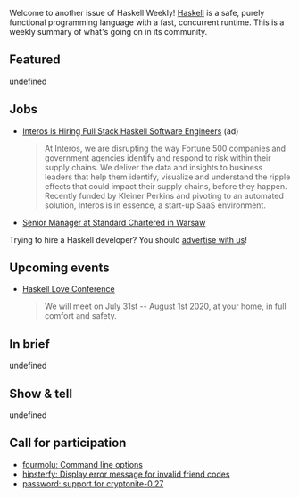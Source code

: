 Welcome to another issue of Haskell Weekly!
[Haskell](https://www.haskell.org) is a safe, purely functional programming language with a fast, concurrent runtime.
This is a weekly summary of what's going on in its community.

## Featured

undefined

## Jobs

- [Interos is Hiring Full Stack Haskell Software Engineers](https://www.interos.ai/vacancies/#haskell-software-engineer) (ad)
  > At Interos, we are disrupting the way Fortune 500 companies and government agencies identify and respond to risk within their supply chains. We deliver the data and insights to business leaders that help them identify, visualize and understand the ripple effects that could impact their supply chains, before they happen. Recently funded by Kleiner Perkins and pivoting to an automated solution, Interos is in essence, a start-up SaaS environment.
- [Senior Manager at Standard Chartered in Warsaw](https://scb.taleo.net/careersection/ex/jobdetail.ftl?job=2000007774)

Trying to hire a Haskell developer?
You should [advertise with us](https://haskellweekly.news/advertising.html)!

## Upcoming events

- [Haskell Love Conference](https://haskell.love)
  > We will meet on July 31st -- August 1st 2020, at your home, in full comfort and safety.
  
## In brief

undefined

## Show & tell

undefined

## Call for participation

-   [fourmolu: Command line options](https://github.com/parsonsmatt/fourmolu/issues/12)
-   [hipsterfy: Display error message for invalid friend codes](https://github.com/liftM/hipsterfy/issues/6)
-   [password: support for cryptonite-0.27](https://github.com/cdepillabout/password/issues/23)
